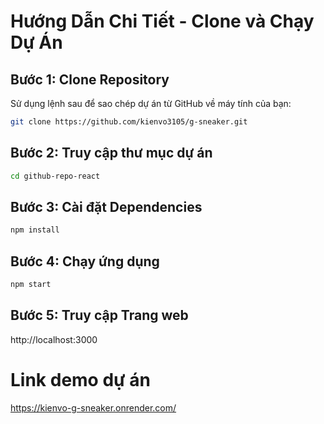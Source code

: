 # Hướng Dẫn Chi Tiết - Clone và Chạy Dự Án 

## Bước 1: Clone Repository

Sử dụng lệnh sau để sao chép dự án từ GitHub về máy tính của bạn:

```bash
git clone https://github.com/kienvo3105/g-sneaker.git
```

## Bước 2: Truy cập thư mục dự án
```bash
cd github-repo-react
```
## Bước 3: Cài đặt Dependencies
```bash
npm install
```
## Bước 4: Chạy ứng dụng
```bash
npm start
```
## Bước 5: Truy cập Trang web
http://localhost:3000

# Link demo dự án
https://kienvo-g-sneaker.onrender.com/


